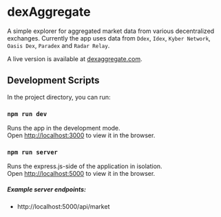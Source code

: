 # dexAggregate

A simple explorer for aggregated market data from various decentralized exchanges. Currently the app uses data from `Ddex`, `Idex`, `Kyber Network`, `Oasis Dex`, `Paradex` and `Radar Relay`.

A live version is available at [dexaggregate.com](dexaggregate.com).

## Development Scripts

In the project directory, you can run:

### `npm run dev`

Runs the app in the development mode.<br>
Open [http://localhost:3000](http://localhost:3000) to view it in the browser.

### `npm run server`

Runs the express.js-side of the application in isolation.<br>
Open [http://localhost:5000](http://localhost:5000) to view it in the browser.<br>

##### Example server endpoints:

* http://localhost:5000/api/market


